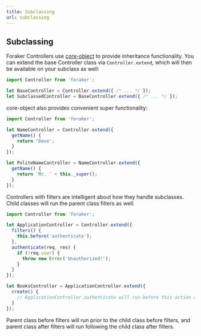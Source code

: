 ```yaml
---
title: Subclassing
url: subclassing
---
```


## Subclassing

Foraker Controllers use [core-object](https://github.com/ember-cli/core-object) to provide inheritance functionality. You can extend the base Controller class via `Controller.extend`, which will then be available on your subclass as well:

```js
import Controller from 'foraker';

let BaseController = Controller.extend({ /* ... */ });
let SubclassedController = BaseController.extend({ /* ... */ });
```

core-object also provides convenient super functionality:

```js
import Controller from 'foraker';

let NameController = Controller.extend({
  getName() {
    return 'Dave';
  }
});

let PoliteNameController = NameController.extend({
  getName() {
    return 'Mr. ' + this._super();
  }
});
```

Controllers with filters are intelligent about how they handle subclasses. Child classes will run the parent class filters as well:

```js
import Controller from 'foraker';

let ApplicationController = Controller.extend({
  filters() {
    this.before('authenticate');
  },
  authenticate(req, res) {
    if (!req.user) {
      throw new Error('Unauthorized!');
    }
  }
});

let BooksController = ApplicationController.extend({
  create() {
    // ApplicationController.authenticate will run before this action does
  }
});
```

Parent class before filters will run prior to the child class before filters, and parent class after filters will run following the child class after filters.
